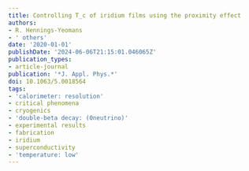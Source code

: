 ```yaml
---
title: Controlling T_c of iridium films using the proximity effect
authors:
- R. Hennings-Yeomans
- ' others'
date: '2020-01-01'
publishDate: '2024-06-06T21:15:01.046065Z'
publication_types:
- article-journal
publication: '*J. Appl. Phys.*'
doi: 10.1063/5.0018564
tags:
- 'calorimeter: resolution'
- critical phenomena
- cryogenics
- 'double-beta decay: (0neutrino)'
- experimental results
- fabrication
- iridium
- superconductivity
- 'temperature: low'
---
```

